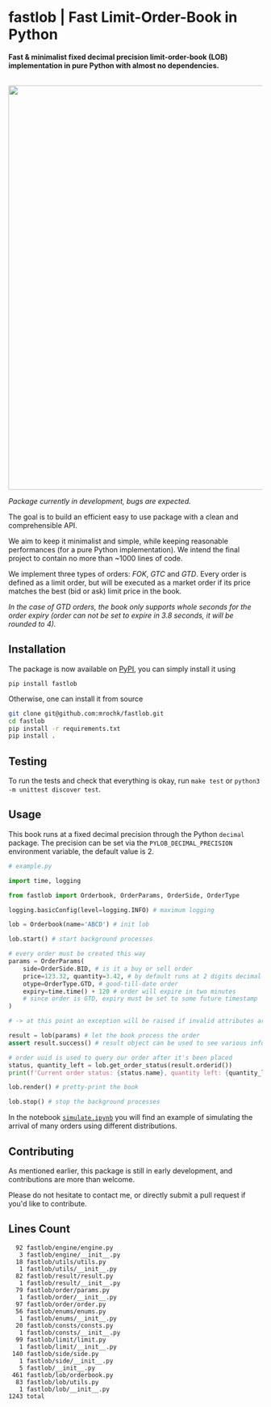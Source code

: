 # fastlob | Fast Limit-Order-Book in Python
**Fast &amp; minimalist fixed decimal precision limit-order-book (LOB) implementation in pure Python with almost no dependencies.**

<br>

<img src="https://github.com/mrochk/pylob/raw/main/logo.png" width=800>

*Package currently in development, bugs are expected.*

The goal is to build an efficient easy to use package with a clean and comprehensible API. 

We aim to keep it minimalist and simple, while keeping reasonable performances (for a pure Python implementation). We intend the final project to contain no more than ~1000 lines of code.

We implement three types of orders: *FOK*, *GTC* and *GTD*. Every order is defined as a limit order, but will be executed as a market order if its price matches the best (bid or ask) limit price in the book.

*In the case of GTD orders, the book only supports whole seconds for the order expiry (order can not be set to expire in 3.8 seconds, it will be rounded to 4).*

## Installation

The package is now available on [PyPI](https://pypi.org/project/fastlob/), you can simply install it using
```
pip install fastlob
```

Otherwise, one can install it from source
```bash
git clone git@github.com:mrochk/fastlob.git
cd fastlob
pip install -r requirements.txt
pip install .
```

## Testing

To run the tests and check that everything is okay, run `make test` or `python3 -m unittest discover test`.

## Usage

This book runs at a fixed decimal precision through the Python `decimal` package. The precision can be set via the `PYLOB_DECIMAL_PRECISION` environment variable, the default value is 2.

```python
# example.py

import time, logging

from fastlob import Orderbook, OrderParams, OrderSide, OrderType

logging.basicConfig(level=logging.INFO) # maximum logging

lob = Orderbook(name='ABCD') # init lob

lob.start() # start background processes

# every order must be created this way 
params = OrderParams(
    side=OrderSide.BID, # is it a buy or sell order
    price=123.32, quantity=3.42, # by default runs at 2 digits decimal precision
    otype=OrderType.GTD, # good-till-date order
    expiry=time.time() + 120 # order will expire in two minutes
    # since order is GTD, expiry must be set to some future timestamp
)

# -> at this point an exception will be raised if invalid attributes are provided

result = lob(params) # let the book process the order
assert result.success() # result object can be used to see various infos about the order execution

# order uuid is used to query our order after it's been placed
status, quantity_left = lob.get_order_status(result.orderid())
print(f'Current order status: {status.name}, quantity left: {quantity_left}.\n')

lob.render() # pretty-print the book

lob.stop() # stop the background processes
```

In the notebook [`simulate.ipynb`](simulate.ipynb) you will find an example of simulating the arrival of many orders using different distributions.

## Contributing

As mentioned earlier, this package is still in early development, and contributions are more than welcome.

Please do not hesitate to contact me, or directly submit a pull request if you'd like to contribute.

## Lines Count
```
  92 fastlob/engine/engine.py
   3 fastlob/engine/__init__.py
  18 fastlob/utils/utils.py
   1 fastlob/utils/__init__.py
  82 fastlob/result/result.py
   1 fastlob/result/__init__.py
  79 fastlob/order/params.py
   1 fastlob/order/__init__.py
  97 fastlob/order/order.py
  56 fastlob/enums/enums.py
   1 fastlob/enums/__init__.py
  20 fastlob/consts/consts.py
   1 fastlob/consts/__init__.py
  99 fastlob/limit/limit.py
   1 fastlob/limit/__init__.py
 140 fastlob/side/side.py
   1 fastlob/side/__init__.py
   5 fastlob/__init__.py
 461 fastlob/lob/orderbook.py
  83 fastlob/lob/utils.py
   1 fastlob/lob/__init__.py
1243 total
```
